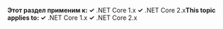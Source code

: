 <span data-ttu-id="ee4ef-101">**Этот раздел применим к: ✓** .NET Core 1.x **✓** .NET Core 2.x</span><span class="sxs-lookup"><span data-stu-id="ee4ef-101">**This topic applies to: ✓** .NET Core 1.x **✓** .NET Core 2.x</span></span>
